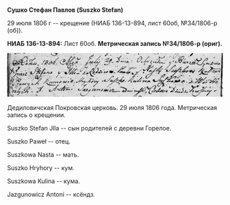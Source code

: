 **Сушко Стефан Павлов (Suszko Stefan)**

29 июля 1806 г -- крещение (НИАБ 136-13-894, лист 60об, №34/1806-р
(об)).

**НИАБ 136-13-894:** Лист 60об. **Метрическая запись №34/1806-р
(ориг).**

![](./media/9b114f9d0add3b29058caa6269bcddf897d79dc1.png)

Дедиловичская Покровская церковь. 29 июля 1806 года. Метрическая запись
о крещении.

Suszko Stefan Jlla -- сын родителей с деревни Горелое.

Suszko Paweł -- отец.

Suszkowa Nasta -- мать.

Suszko Hryhory -- кум.

Suszkowa Kulina -- кума.

Jazgunowicz Antoni -- ксёндз.

